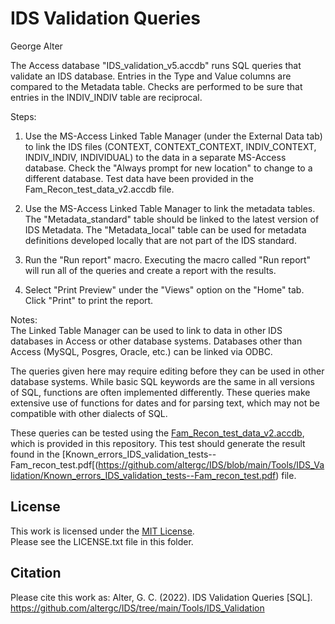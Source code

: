 # IDS Validation Queries
George Alter

The Access database "IDS_validation_v5.accdb" runs SQL queries that validate an IDS database.  Entries in the Type and Value columns are compared to the Metadata table.  Checks are performed to be sure that entries in the INDIV_INDIV table are reciprocal.    
   
Steps:
1. Use the MS-Access Linked Table Manager (under the External Data tab) to link the IDS files (CONTEXT, CONTEXT_CONTEXT, INDIV_CONTEXT, INDIV_INDIV, INDIVIDUAL) to the data in a separate MS-Access database. Check the "Always prompt for new location" to change to a different database.  Test data have been provided in the Fam_Recon_test_data_v2.accdb file.     
        
2. Use the MS-Access Linked Table Manager to link the metadata tables.     
The "Metadata_standard" table should be linked to the latest version of IDS Metadata.   The "Metadata_local" table can be used for metadata definitions developed locally that are not part of the IDS standard. 
       
3. Run the "Run report" macro.  Executing the macro called "Run report" will run all of the queries and create a report with the results.    
   
4. Select "Print Preview" under the "Views" option on the "Home" tab.  Click "Print" to print the report.   
         
Notes:      
The Linked Table Manager can be used to link to data in other IDS databases in Access or other database systems.   Databases other than Access (MySQL, Posgres, Oracle, etc.) can be linked via ODBC.   
   
The queries given here may require editing before they can be used in other database systems.  While basic SQL keywords are the same in all versions of SQL, functions are often implemented differently.  These queries make extensive use of functions for dates and for parsing text, which may not be compatible with other dialects of SQL.   
   
These queries can be tested using the [Fam_Recon_test_data_v2.accdb](https://github.com/altergc/IDS/blob/main/Tools/IDS_Validation/Fam_Recon_test_data_v2.accdb), which is provided in this repository.  This test should generate the result found in the [Known_errors_IDS_validation_tests--Fam_recon_test.pdf[(https://github.com/altergc/IDS/blob/main/Tools/IDS_Validation/Known_errors_IDS_validation_tests--Fam_recon_test.pdf) file.   
   
   
## License    
This work is licensed under the [MIT License](https://opensource.org/licenses/MIT).    
Please see the LICENSE.txt file in this folder.    
    
## Citation	 
Please cite this work as:
Alter, G. C. (2022). IDS Validation Queries [SQL]. https://github.com/altergc/IDS/tree/main/Tools/IDS_Validation


